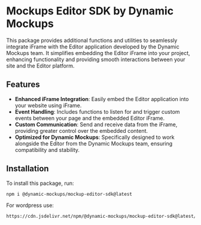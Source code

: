 # Mockups Editor SDK by Dynamic Mockups

This package provides additional functions and utilities to seamlessly integrate iFrame with the Editor application developed by the Dynamic Mockups team. It simplifies embedding the Editor iFrame into your project, enhancing functionality and providing smooth interactions between your site and the Editor platform.

## Features

- **Enhanced iFrame Integration**: Easily embed the Editor application into your website using iFrame.
- **Event Handling**: Includes functions to listen for and trigger custom events between your page and the embedded Editor iFrame.
- **Custom Communication**: Send and receive data from the iFrame, providing greater control over the embedded content.
- **Optimized for Dynamic Mockups**: Specifically designed to work alongside the Editor from the Dynamic Mockups team, ensuring compatibility and stability.

## Installation

To install this package, run:

```bash
npm i @dynamic-mockups/mockup-editor-sdk@latest
```

For wordpress use:

```bash
https://cdn.jsdelivr.net/npm/@dynamic-mockups/mockup-editor-sdk@latest/dist/index.js
```
